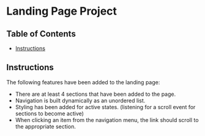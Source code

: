 # Landing Page Project

## Table of Contents

* [Instructions](#instructions)

## Instructions

The following features have been added to the landing page:

* There are at least 4 sections that have been added to the page.
* Navigation is built dynamically as an unordered list.
* Styling has been added for active states. (listening for a scroll event for sections to become active)
* When clicking an item from the navigation menu, the link should scroll to the appropriate section.